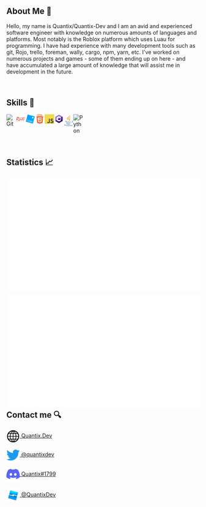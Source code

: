 ## About Me 👀
Hello, my name is Quantix/Quantix-Dev and I am an avid and experienced software engineer with knowledge on numerous amounts of languages and platforms. Most notably is the Roblox platform which uses Luau for programming. I have had experience with many development tools such as git, Rojo, trello, foreman, wally, cargo, npm, yarn, etc.
I've worked on numerous projects and games - some of them ending up on here - and have accumulated a large amount of knowledge that will assist me in development in the future.

<br>

<span>
  <h2>Skills 🧠</h2>
  <img align="left" src="https://github.com/quantix-dev/quantix-dev/blob/master/images/git.png" alt="Git" width="25px">
  <img align="left" src="https://github.com/quantix-dev/quantix-dev/blob/master/images/rojo.png" alt="Rojo" width="25px">
  <img align="left" src="https://github.com/quantix-dev/quantix-dev/blob/master/images/luau.png" alt="Luau" width="25px">
  <img align="left" src="https://github.com/quantix-dev/quantix-dev/blob/master/images/html.png" alt="HTML" width="25px">
  <img align="left" src="https://github.com/quantix-dev/quantix-dev/blob/master/images/js.png" alt="JavaScript" width="25px">
  <img align="left" src="https://github.com/quantix-dev/quantix-dev/blob/master/images/csharp.png" alt="C#" width="25px">
  <img align="left" src="https://github.com/quantix-dev/quantix-dev/blob/master/images/java.png" alt="Java" width="25px">
  <img align="left" src="https://github.com/quantix-dev/quantix-dev/blob/master/images/python.png" alt="Python" width="25px">
</span>
  
<br><br><br>

<span style="width: 100%; margin: 45px">
  <h2>Statistics 📈</h2>
  <img style="float: left; padding: 5px" src="https://github.com/quantix-dev/quantix-dev/blob/master/generated/overview.svg">
  <img style="float: left; padding: 5px" src="https://github.com/quantix-dev/quantix-dev/blob/master/generated/languages.svg">
</span>
  
<br>

<span>
  <h2>Contact me 🔍</h2>
  <a href="https://quantix.dev"><img align="center" src="https://github.com/quantix-dev/quantix-dev/blob/master/images/website.png" alt = "Website" width="35px">   Quantix.Dev</a><br><br>
  <a href="https://twitter.com/quantixdev"><img align="center" src="https://github.com/quantix-dev/quantix-dev/blob/master/images/twitter.png" alt="Twitter" width="35px"> @quantixdev</a><br><br>
  <a href="https://discord.com"><img align="center" src="https://github.com/quantix-dev/quantix-dev/blob/master/images/discord.png" alt="Discord" width="35px"> Quantix#1799</a><br><br>
  <a href="https://devforum.roblox.com/u/QuantixDev"><img align="center" src="https://github.com/quantix-dev/quantix-dev/blob/master/images/devforum.png" alt="Devforum" width="35px"> @QuantixDev</a>
</span>
